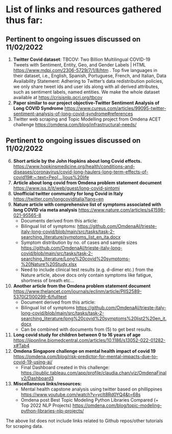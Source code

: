 
# List of links and resources gathered thus far:

## Pertinent to ongoing issues discussed on 11/02/2022
1. **Twitter Covid dataset**: TBCOV: Two Billion Multilingual COVID-19 Tweets with Sentiment, Entity, Geo, and Gender Labels | HTML
https://www.mdpi.com/2306-5729/7/1/8/htm . Top five languages in their dataset, i.e., English, Spanish, Portuguese, French, and Italian,
Data Availability Statement: Adhering to Twitter’s data redistribution policies, we only share tweet ids and user ids along with all derived attributes, such as sentiment labels, named entities. We make the whole dataset available at https://crisisnlp.qcri.org/tbcov
3. **Paper similar to our project objective-Twitter Sentiment Analysis of Long COVID Syndrome** https://www.cureus.com/articles/99095-twitter-sentiment-analysis-of-long-covid-syndrome#references
4. Twitter web scraping and Topic Modelling project from Omdena ACET challenge https://omdena.com/blog/infrastructural-needs/

## Pertinent to ongoing issues discussed on 11/02/2022
6. **Short article by the John Hopkins about long Covid effects.** https://www.hopkinsmedicine.org/health/conditions-and-diseases/coronavirus/covid-long-haulers-long-term-effects-of-covid19#:~:text=Peo[…]ious%20life
7. **Article about long covid from Omdena problem statement document** https://www.iss.it/it/web/guest/long-covid-sintomi
8. **Unofficial twitter community for long Covid in Italy** https://twitter.com/longcoviditalia?lang=en
9. **Nature article with comprehensive list of symptoms associated with long COVID via meta analysis** https://www.nature.com/articles/s41598-021-95565-8
     - Documents derived from this article:
     - Bilingual list of symptoms: https://github.com/OmdenaAI/trieste-italy-long-covid/blob/main/src/tasks/task-2-searching_literature/symptoms_list_en_ita.docx
     - Symptom distribution by no. of cases and sample sizes https://github.com/OmdenaAI/trieste-italy-long-covid/blob/main/src/tasks/task-2-searching_literature/Long%20covid%20symptoms-%20Nature%20Study.xlsx
     - Need to include clinical test results (e.g. d-dimer etc.) from the Nature article, above docs only contain symptoms like fatigue, shortness of breath etc...
10.  **Another article from the Omdena problem statement document** https://www.thelancet.com/journals/eclinm/article/PIIS2589-5370(21)00299-6/fulltext
     - Document derived from this article:
     - Bilingual list of symptoms https://github.com/OmdenaAI/trieste-italy-long-covid/blob/main/src/tasks/task-2-searching_literature/long%20covid%20symptoms%20list2%20en_it.docx
     - Can be combined with documents from (5) to get best results.
11. **Long covid study for children between 0 to 16 years of age** https://ijponline.biomedcentral.com/articles/10.1186/s13052-022-01282-x#Tab4
12. **Omdena Singapore challenge on mental health impact of covid 19** https://omdena.com/blog/risk-predictor-for-mental-impacts-due-to-covid-19-using-ai/
     - Final Dashboard created in this challenge: https://public.tableau.com/app/profile/claudia.chan/viz/OmdenaFinalv2/Dashboard3
13. **Miscellaneous links/resources:**
     - Mental health capstone analysis using twitter based on phillippines https://www.youtube.com/watch?v=ycIt8Rd0YQ4&t=68s
     - Omdena post Best Topic Modeling Python Libraries Compared (+ Top 2022 NLP Projects) https://omdena.com/blog/topic-modeling-python-libraries-nlp-projects/

The above list does not include links related to Github repos/other tutorials for scraping data.
